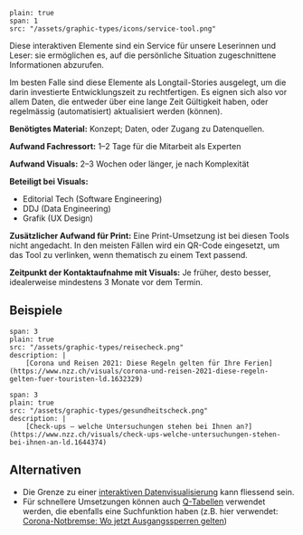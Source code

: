 ```image
plain: true
span: 1
src: "/assets/graphic-types/icons/service-tool.png"
```

Diese interaktiven Elemente sind ein Service für unsere Leserinnen und Leser: sie ermöglichen es, auf die persönliche Situation zugeschnittene Informationen abzurufen. 

Im besten Falle sind diese Elemente als Longtail-Stories ausgelegt, um die darin investierte Entwicklungszeit zu rechtfertigen. Es eignen sich also vor allem Daten, die entweder über eine lange Zeit Gültigkeit haben, oder regelmässig (automatisiert) aktualisiert werden (können).

**Benötigtes Material:** Konzept; Daten, oder Zugang zu Datenquellen.

**Aufwand Fachressort:** 1–2 Tage für die Mitarbeit als Experten

**Aufwand Visuals:** 2–3 Wochen oder länger, je nach Komplexität

**Beteiligt bei Visuals:** 
- Editorial Tech (Software Engineering)
- DDJ (Data Engineering)
- Grafik (UX Design)

**Zusätzlicher Aufwand für Print:** Eine Print-Umsetzung ist bei diesen Tools nicht angedacht. In den meisten Fällen wird ein QR-Code eingesetzt, um das Tool zu verlinken, wenn thematisch zu einem Text passend.

**Zeitpunkt der Kontaktaufnahme mit Visuals:** Je früher, desto besser, idealerweise mindestens 3 Monate vor dem Termin.

## Beispiele
```image
span: 3
plain: true
src: "/assets/graphic-types/reisecheck.png"
description: |
	[Corona und Reisen 2021: Diese Regeln gelten für Ihre Ferien](https://www.nzz.ch/visuals/corona-und-reisen-2021-diese-regeln-gelten-fuer-touristen-ld.1632329)
```

```image
span: 3
plain: true
src: "/assets/graphic-types/gesundheitscheck.png"
description: |
	[Check-ups – welche Untersuchungen stehen bei Ihnen an?](https://www.nzz.ch/visuals/check-ups-welche-untersuchungen-stehen-bei-ihnen-an-ld.1644374)
```

## Alternativen
- Die Grenze zu einer [interaktiven Datenvisualisierung](/interactive-chart) kann fliessend sein.
- Für schnellere Umsetzungen können auch [Q-Tabellen](/q-table) verwendet werden, die ebenfalls eine Suchfunktion haben (z.B. hier verwendet: [Corona-Notbremse: Wo jetzt Ausgangssperren gelten](https://www.nzz.ch/international/deutschland/ausgangssperren-corona-notbremse-ld.1614580))